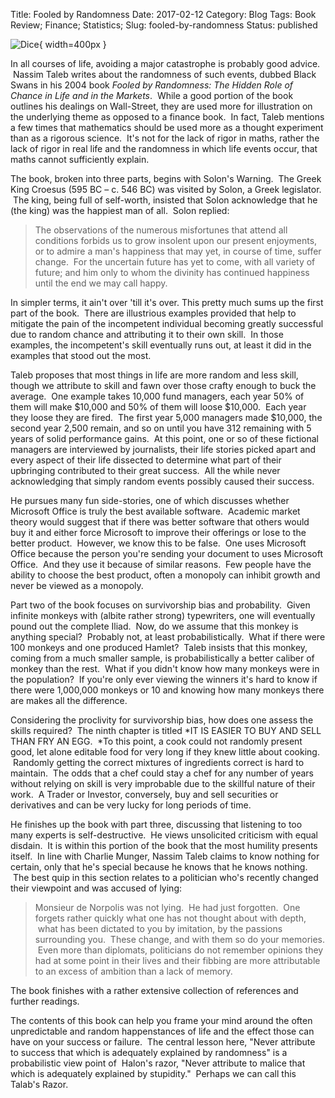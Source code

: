 Title: Fooled by Randomness
Date: 2017-02-12
Category: Blog
Tags: Book Review; Finance; Statistics;
Slug: fooled-by-randomness
Status: published

![Dice]({static}/media/2017/dice.jpg){ width=400px }

In all courses of life, avoiding a major catastrophe is probably good advice.  Nassim Taleb writes about the randomness of such events, dubbed Black Swans in his 2004 book *Fooled by Randomness: The Hidden Role of Chance in Life and in the Markets*.  While a good portion of the book outlines his dealings on Wall-Street, they are used more for illustration on the underlying theme as opposed to a finance book.  In fact, Taleb mentions a few times that mathematics should be used more as a thought experiment than as a rigorous science.  It's not for the lack of rigor in maths, rather the lack of rigor in real life and the randomness in which life events occur, that maths cannot sufficiently explain.

The book, broken into three parts, begins with Solon's Warning.  The Greek King Croesus (595 BC – c. 546 BC) was visited by Solon, a Greek legislator.  The king, being full of self-worth, insisted that Solon acknowledge that he (the king) was the happiest man of all.  Solon replied:

> The observations of the numerous misfortunes that attend all conditions forbids us to grow insolent upon our present enjoyments, or to admire a man's happiness that may yet, in course of time, suffer change.  For the uncertain future has yet to come, with all variety of future; and him only to whom the divinity has continued happiness until the end we may call happy.

In simpler terms, it ain't over 'till it's over. This pretty much sums up the first part of the book.  There are illustrious examples provided that help to mitigate the pain of the incompetent individual becoming greatly successful due to random chance and attributing it to their own skill.  In those examples, the incompetent's skill eventually runs out, at least it did in the examples that stood out the most.

Taleb proposes that most things in life are more random and less skill, though we attribute to skill and fawn over those crafty enough to buck the average.  One example takes 10,000 fund managers, each year 50% of them will make $10,000 and 50% of them will loose $10,000.  Each year they loose they are fired.  The first year 5,000 managers made $10,000, the second year 2,500 remain, and so on until you have 312 remaining with 5 years of solid performance gains.  At this point, one or so of these fictional managers are interviewed by journalists, their life stories picked apart and every aspect of their life dissected to determine what part of their upbringing contributed to their great success.  All the while never acknowledging that simply random events possibly caused their success.

He pursues many fun side-stories, one of which discusses whether Microsoft Office is truly the best available software.  Academic market theory would suggest that if there was better software that others would buy it and either force Microsoft to improve their offerings or lose to the better product.  However, we know this to be false.  One uses Microsoft Office because the person you're sending your document to uses Microsoft Office.  And they use it because of similar reasons.  Few people have the ability to choose the best product, often a monopoly can inhibit growth and never be viewed as a monopoly.

Part two of the book focuses on survivorship bias and probability.  Given infinite monkeys with (albite rather strong) typewriters, one will eventually pound out the complete Iliad.  Now, do we assume that this monkey is anything special?  Probably not, at least probabilistically.  What if there were 100 monkeys and one produced Hamlet?  Taleb insists that this monkey, coming from a much smaller sample, is probabilistically a better caliber of monkey than the rest.  What if you didn't know how many monkeys were in the population?  If you're only ever viewing the winners it's hard to know if there were 1,000,000 monkeys or 10 and knowing how many monkeys there are makes all the difference.

Considering the proclivity for survivorship bias, how does one assess the skills required?  The ninth chapter is titled *IT IS EASIER TO BUY AND SELL THAN FRY AN EGG.  *To this point, a cook could not randomly present good, let alone editable food for very long if they knew little about cooking.  Randomly getting the correct mixtures of ingredients correct is hard to maintain.  The odds that a chef could stay a chef for any number of years without relying on skill is very improbable due to the skillful nature of their work.  A Trader or Investor, conversely, buy and sell securities or derivatives and can be very lucky for long periods of time.

He finishes up the book with part three, discussing that listening to too many experts is self-destructive.  He views unsolicited criticism with equal disdain.  It is within this portion of the book that the most humility presents itself.  In line with Charlie Munger, Nassim Taleb claims to know nothing for certain, only that he's special because he knows that he knows nothing.  The best quip in this section relates to a politician who's recently changed their viewpoint and was accused of lying:

> Monsieur de Norpolis was not lying.  He had just forgotten.  One forgets rather quickly what one has not thought about with depth,  what has been dictated to you by imitation, by the passions surrounding you.  These change, and with them so do your memories.  Even more than diplomats, politicians do not remember opinions they had at some point in their lives and their fibbing are more attributable to an excess of ambition than a lack of memory.

The book finishes with a rather extensive collection of references and further readings.

The contents of this book can help you frame your mind around the often unpredictable and random happenstances of life and the effect those can have on your success or failure.  The central lesson here, "Never attribute to success that which is adequately explained by randomness" is a probabilistic view point of  Halon's razor, "Never attribute to malice that which is adequately explained by stupidity."  Perhaps we can call this Talab's Razor.
